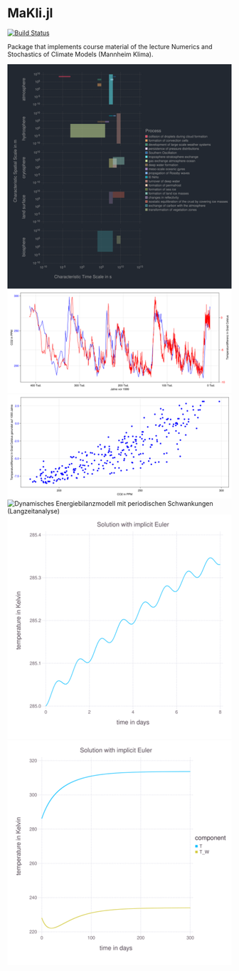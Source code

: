 # MaKli.jl

[![Build Status](https://github.com/JohannesNaegele/MaKli.jl/actions/workflows/CI.yml/badge.svg?branch=main)](https://github.com/JohannesNaegele/MaKli.jl/actions/workflows/CI.yml?query=branch%3Amain)

Package that implements course material of the lecture Numerics and Stochastics of Climate Models (Mannheim Klima).

![Klimakomponenten](./exercises/components.svg)
![Zeitreihen von CO2 und Temperaturdifferenz](./exercises/co2_temp.svg)
![Korrelationsplot CO2 und Temperaturdifferenz](./exercises/co2_temp_cor.svg)
![Dynamisches Energiebilanzmodell mit periodischen Schwankungen (Langzeitanalyse)](./exercises/graphics/3a_euler_implicit_1.svg)
![Dynamisches Energiebilanzmodell mit periodischen Schwankungen (Kurzzeitanalyse)](./exercises/graphics/3a_euler_implicit_2.svg)
![Dynamisches Energiebilanzmodell mit Wolkenschicht](./exercises/graphics/3b_euler_implicit.svg)

<!-- <img src="./exercises/components.svg"> -->
